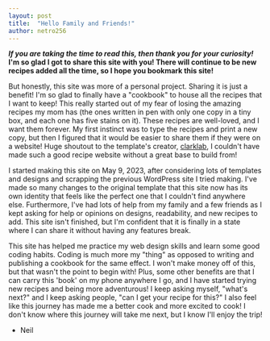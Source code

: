 ```yaml
---
layout: post
title:  "Hello Family and Friends!"
author: netro256
---
```


***If you are taking the time to read this, then thank you for your curiosity!* I'm so glad I got to share this site with you! There will continue to be new recipes added all the time, so I hope you bookmark this site!**

But honestly, this site was more of a personal project. Sharing it is just a benefit! I'm so glad to finally have a "cookbook" to house all the recipes that I want to keep! This really started out of my fear of losing the amazing recipes my mom has (the ones written in pen with only one copy in a tiny box, and each one has five stains on it). These recipes are well-loved, and I want them forever. My first instinct was to type the recipes and print a new copy, but then I figured that it would be easier to share them if they were on a website! Huge shoutout to the template's creator, [clarklab](https://github.com/clarklab/chowdown), I couldn't have made such a good recipe website without a great base to build from!

I started making this site on May 9, 2023, after considering lots of templates and designs and scrapping the previous WordPress site I tried making. I've made so many changes to the original template that this site now has its own identity that feels like the perfect one that I couldn't find anywhere else. Furthermore, I've had lots of help from my family and a few friends as I kept asking for help or opinions on designs, readability, and new recipes to add. This site isn't finished, but I'm confident that it is finally in a state where I can share it without having any features break.

This site has helped me practice my web design skills and learn some good coding habits. Coding is much more my "thing" as opposed to writing and publishing a cookbook for the same effect. I won't make money off of this, but that wasn't the point to begin with! Plus, some other benefits are that I can carry this 'book' on my phone anywhere I go, and I have started trying new recipes and being more adventurous! I keep asking myself, "what's next?" and I keep asking people, "can I get your recipe for this?" I also feel like this journey has made me a better cook and more excited to cook! I don't know where this journey will take me next, but I know I'll enjoy the trip!

- Neil